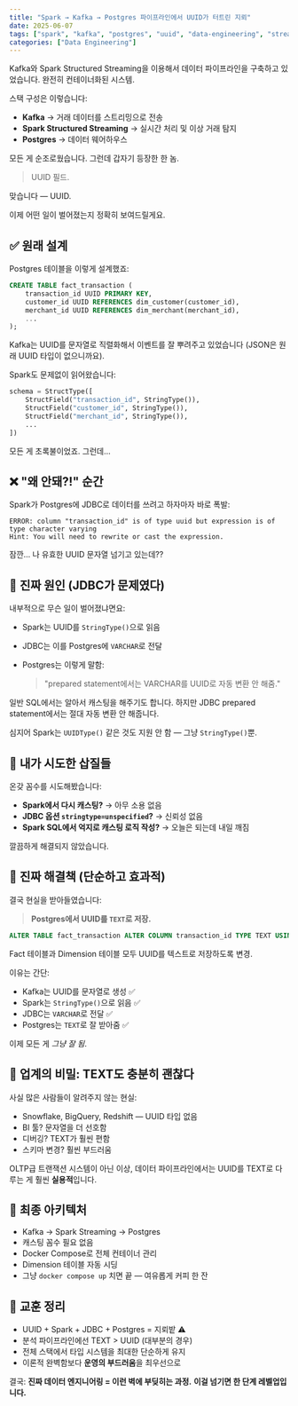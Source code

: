 ```yaml
---
title: "Spark → Kafka → Postgres 파이프라인에서 UUID가 터트린 지뢰"
date: 2025-06-07
tags: ["spark", "kafka", "postgres", "uuid", "data-engineering", "streaming"]
categories: ["Data Engineering"]
---
```


Kafka와 Spark Structured Streaming을 이용해서 데이터 파이프라인을 구축하고 있었습니다. 완전히 컨테이너화된 시스템.  

스택 구성은 이렇습니다:

- **Kafka** → 거래 데이터를 스트리밍으로 전송  
- **Spark Structured Streaming** → 실시간 처리 및 이상 거래 탐지  
- **Postgres** → 데이터 웨어하우스

모든 게 순조로웠습니다. 그런데 갑자기 등장한 한 놈.

> UUID 필드.

맞습니다 — UUID.  

이제 어떤 일이 벌어졌는지 정확히 보여드릴게요. 

## ✅ 원래 설계

Postgres 테이블을 이렇게 설계했죠:

```sql
CREATE TABLE fact_transaction (
    transaction_id UUID PRIMARY KEY,
    customer_id UUID REFERENCES dim_customer(customer_id),
    merchant_id UUID REFERENCES dim_merchant(merchant_id),
    ...
);
````

Kafka는 UUID를 문자열로 직렬화해서 이벤트를 잘 뿌려주고 있었습니다 (JSON은 원래 UUID 타입이 없으니까요).

Spark도 문제없이 읽어왔습니다:

```python
schema = StructType([
    StructField("transaction_id", StringType()),
    StructField("customer_id", StringType()),
    StructField("merchant_id", StringType()),
    ...
])
```

모든 게 초록불이었죠.
그런데…


## ❌ "왜 안돼?!" 순간

Spark가 Postgres에 JDBC로 데이터를 쓰려고 하자마자 바로 폭발:

```
ERROR: column "transaction_id" is of type uuid but expression is of type character varying
Hint: You will need to rewrite or cast the expression.
```

잠깐… 나 유효한 UUID 문자열 넘기고 있는데??


## 🔬 진짜 원인 (JDBC가 문제였다)

내부적으로 무슨 일이 벌어졌냐면요:

* Spark는 UUID를 `StringType()`으로 읽음
* JDBC는 이를 Postgres에 `VARCHAR`로 전달
* Postgres는 이렇게 말함:

  > "prepared statement에서는 VARCHAR를 UUID로 자동 변환 안 해줌."

일반 SQL에서는 알아서 캐스팅을 해주기도 합니다.
하지만 JDBC prepared statement에서는 절대 자동 변환 안 해줍니다.

심지어 Spark는 `UUIDType()` 같은 것도 지원 안 함 — 그냥 `StringType()`뿐.


## 🚧 내가 시도한 삽질들 

온갖 꼼수를 시도해봤습니다:

* **Spark에서 다시 캐스팅?** → 아무 소용 없음
* **JDBC 옵션 `stringtype=unspecified`?** → 신뢰성 없음
* **Spark SQL에서 억지로 캐스팅 로직 작성?** → 오늘은 되는데 내일 깨짐

깔끔하게 해결되지 않았습니다.


## 🔨 진짜 해결책 (단순하고 효과적)

결국 현실을 받아들였습니다:

> **Postgres에서 UUID를 `TEXT`로 저장.**

```sql
ALTER TABLE fact_transaction ALTER COLUMN transaction_id TYPE TEXT USING transaction_id::TEXT;
```

Fact 테이블과 Dimension 테이블 모두 UUID를 텍스트로 저장하도록 변경.

이유는 간단:

* Kafka는 UUID를 문자열로 생성 ✅
* Spark는 `StringType()`으로 읽음 ✅
* JDBC는 `VARCHAR`로 전달 ✅
* Postgres는 `TEXT`로 잘 받아줌 ✅

이제 모든 게 *그냥 잘 됨*.


## 🧠 업계의 비밀: TEXT도 충분히 괜찮다

사실 많은 사람들이 알려주지 않는 현실:

* Snowflake, BigQuery, Redshift — UUID 타입 없음
* BI 툴? 문자열을 더 선호함
* 디버깅? TEXT가 훨씬 편함
* 스키마 변경? 훨씬 부드러움

OLTP급 트랜잭션 시스템이 아닌 이상, 데이터 파이프라인에서는 UUID를 TEXT로 다루는 게 훨씬 **실용적**입니다.


## 🔄 최종 아키텍처

* Kafka → Spark Streaming → Postgres
* 캐스팅 꼼수 필요 없음
* Docker Compose로 전체 컨테이너 관리
* Dimension 테이블 자동 시딩
* 그냥 `docker compose up` 치면 끝 — 여유롭게 커피 한 잔


## 🚀 교훈 정리

* UUID + Spark + JDBC + Postgres = 지뢰밭 ⚠️
* 분석 파이프라인에선 TEXT > UUID (대부분의 경우)
* 전체 스택에서 타입 시스템을 최대한 단순하게 유지
* 이론적 완벽함보다 **운영의 부드러움**을 최우선으로

결국:
**진짜 데이터 엔지니어링 = 이런 벽에 부딪히는 과정.**
**이걸 넘기면 한 단계 레벨업입니다.**


